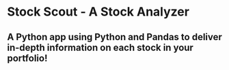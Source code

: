 # Stock Scout - A Stock Analyzer

## A Python app using Python and Pandas to deliver in-depth information on each stock in your portfolio!



 
